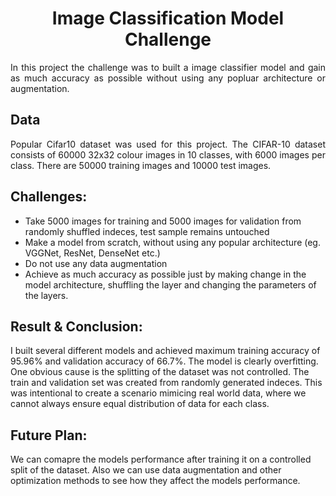 <h1 align='center'>Image Classification Model Challenge</h1>
<p align='justify'>
In this project the challenge was to built a image classifier model and gain as much accuracy as possible without using any popluar architecture or augmentation.
</p>

## Data
<p align='justify'>
Popular Cifar10 dataset was used for this project. The CIFAR-10 dataset consists of 60000 32x32 colour images in 10 classes, with 6000 images per class. There are 50000 training images and 10000 test images.
</p>

## Challenges: 
- Take 5000 images for training and 5000 images for validation from randomly shuffled indeces, test sample remains untouched
- Make a model from scratch, without using any popular architecture (eg. VGGNet, ResNet, DenseNet etc.) 
- Do not use any data augmentation
- Achieve as much accuracy as possible just by making change in the model architecture, shuffling the layer and changing the parameters of the layers.

## Result & Conclusion:
I built several different models and achieved maximum training accuracy of 95.96% and validation accuracy of 66.7%. The model is clearly overfitting. One obvious cause is the splitting of the dataset was not controlled. The train and validation set was created from randomly generated indeces. This was intentional to create a scenario mimicing real world data, where we cannot always ensure equal distribution of data for each class.

## Future Plan:
We can comapre the models performance after training it on a controlled split of the dataset. Also we can use data augmentation and other optimization methods to see how they affect the models performance.
